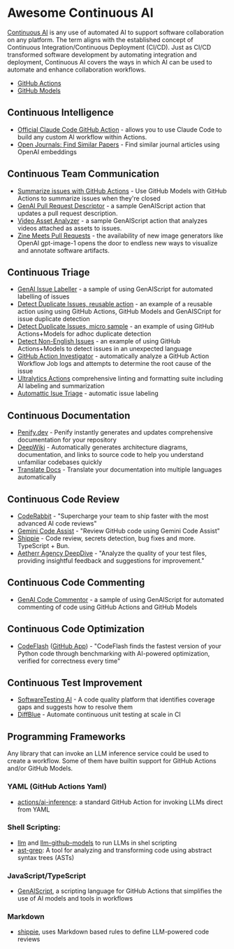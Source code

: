 # Awesome Continuous AI

[Continuous AI](https://githubnext.com/projects/continuous-ai/) is any use of automated AI to support software collaboration on any platform. The term aligns with the established concept of Continuous Integration/Continuous Deployment (CI/CD). Just as CI/CD transformed software development by automating integration and deployment, Continuous AI covers the ways in which AI can be used to automate and enhance collaboration workflows.

* [GitHub Actions](https://docs.github.com/en/actions)
* [GitHub Models](https://docs.github.com/en/github-models/)

## Continuous Intelligence

* [Official Claude Code GitHub Action](https://docs.anthropic.com/en/docs/claude-code/github-actions) - allows you to use Claude Code to build any custom AI workflow within Actions.
* [Open Journals: Find Similar Papers](https://github.com/openjournals/find-similar-papers) - Find similar journal articles using OpenAI embeddings

## Continuous Team Communication

* [Summarize issues with GitHub Actions](https://docs.github.com/en/github-models/github-models-at-scale/use-models-at-scale#example-use-github-models-with-github-actions-to-summarize-issues) - Use GitHub Models with GitHub Actions to summarize issues when they're closed
* [GenAI Pull Request Descriptor](https://github.com/pelikhan/action-genai-pull-request-descriptor/) - a sample GenAIScript action that updates a pull request description.
* [Video Asset Analyzer](https://github.com/pelikhan/action-genai-video-issue-analyzer) - a sample GenAIScript action that analyzes videos attached as assets to issues.
* [Zine Meets Pull Requests](https://microsoft.github.io/genaiscript/blog/zine-prs/#zines) - the availability of new image generators like OpenAI gpt-image-1 opens the door to endless new ways to visualize and annotate software artifacts.

## Continuous Triage

* [GenAI Issue Labeller](https://github.com/pelikhan/action-genai-issue-labeller) - a sample of using GenAIScript for automated labelling of issues
* [Detect Duplicate Issues, reusable action](https://github.com/pelikhan/action-genai-issue-dedup) - an example of a reusable action using using GitHub Actions, GitHub Models and GenAISCript for issue duplicate detection
* [Detect Duplicate Issues, micro sample](https://github.com/home-assistant/core/blob/dev/.github/workflows/detect-duplicate-issues.yml) - an example of using GitHub Actions+Models for adhoc duplicate detection
* [Detect Non-English Issues](https://github.com/home-assistant/core/blob/dev/.github/workflows/detect-non-english-issues.yml) - an example of using GitHub Actions+Models to detect issues in an unexpected language
* [GitHub Action Investigator](https://microsoft.github.io/genaiscript/samples/gai/) - automatically analyze a GitHub Action Workflow Job logs and attempts to determine the root cause of the issue
* [Ultralytics Actions](https://github.com/ultralytics/actions) comprehensive linting and formatting suite including AI labeling and summarization
* [Automattic Isue Triage](https://github.com/Automattic/jetpack/tree/f1b24e51a215eb85e17de7844794d0cb512bfc42/projects/github-actions/repo-gardening) - automatic issue labeling

## Continuous Documentation

* [Penify.dev](https://www.penify.dev/) - Penify instantly generates and updates comprehensive documentation for your repository
* [DeepWiki](https://deepwiki.com/) - Automatically generates architecture diagrams, documentation, and links to source code to help you understand unfamiliar codebases quickly
* [Translate Docs](https://github.com/TanStack-dev/translate-docs-action) - Translate your documentation into multiple languages automatically

## Continuous Code Review

* [CodeRabbit](https://www.coderabbit.ai/) - "Supercharge your team to ship faster with the most advanced AI code reviews"
* [Gemini Code Assist](https://developers.google.com/gemini-code-assist/docs/review-github-code) - "Review GitHub code using Gemini Code Assist"
* [Shippie](https://github.com/mattzcarey/shippie) - Code review, secrets detection, bug fixes and more. TypeScript + Bun.
* [Aetherr Agency DeepDive](https://github.com/Aetherr-Agency/DeepDive/) - "Analyze the quality of your test files, providing insightful feedback and suggestions for improvement."

## Continuous Code Commenting

* [GenAI Code Commentor](https://github.com/pelikhan/action-genai-commentor/) - a sample of using GenAIScript for automated commenting of code using GitHub Actions and GitHub Models

## Continuous Code Optimization

* [CodeFlash](https://www.codeflash.ai/) ([GitHub App](https://github.com/marketplace/codeflash-ai)) - "CodeFlash finds the fastest version of your Python code through benchmarking with AI-powered optimization, verified for correctness every time"

## Continuous Test Improvement

* [SoftwareTesting AI](https://softwaretesting.ai/) - A code quality platform that identifies coverage gaps and suggests how to resolve them
* [DiffBlue](https://www.diffblue.com/ci-pipeline/) - Automate continuous unit testing at scale in CI

## Programming Frameworks

Any library that can invoke an LLM inference service could be used to create a workflow.
Some of them have builtin support for GitHub Actions and/or GitHub Models.

###  YAML (GitHub Actions Yaml)

* [actions/ai-inference](https://github.com/actions/ai-inference): a standard GitHub Action for invoking LLMs direct from YAML

### Shell Scripting:

* [llm](https://llm.datasette.io/) and [llm-github-models](https://github.com/tonybaloney/llm-github-models) to run LLMs in shel scripting
* [ast-grep](https://ast-grep.github.io/): A tool for analyzing and transforming code using abstract syntax trees (ASTs)

### JavaScript/TypeScript

* [GenAIScript](https://https://microsoft.github.io/genaiscript/), a scripting language for GitHub Actions that simplifies the use of AI models and tools in workflows

### Markdown

* [shippie](https://github.com/mattzcarey/shippie), uses Markdown based rules to define LLM-powered code reviews
